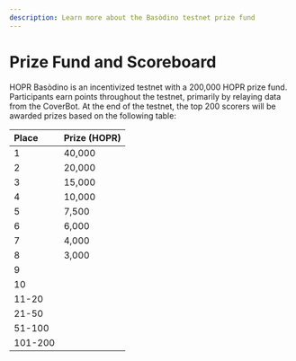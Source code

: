 ```yaml
---
description: Learn more about the Basòdino testnet prize fund
---
```


# Prize Fund and Scoreboard

HOPR Basòdino is an incentivized testnet with a 200,000 HOPR prize fund. Participants earn points throughout the testnet, primarily by relaying data from the CoverBot. At the end of the testnet, the top 200 scorers will be awarded prizes based on the following table:

| Place | Prize \(HOPR\) |
| :--- | :--- |
| 1 | 40,000 |
| 2 | 20,000 |
| 3 | 15,000 |
| 4 | 10,000 |
| 5 | 7,500 |
| 6 | 6,000 |
| 7 | 4,000 |
| 8 | 3,000 |
| 9 |  |
| 10 |  |
| 11-20 |  |
| 21-50 |  |
| 51-100 |  |
| 101-200 |  |

